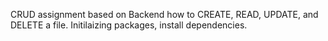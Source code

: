 CRUD assignment based on Backend how to CREATE, READ, UPDATE, and DELETE a file.
Initilaizing packages, install dependencies.
